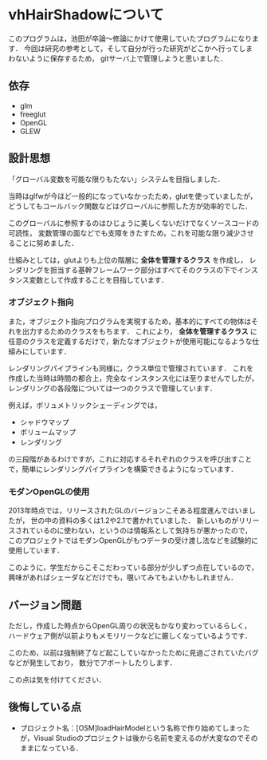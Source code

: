 # vhHairShadowについて
このプログラムは，池田が卒論～修論にかけて使用していたプログラムになります．
今回は研究の参考として，そして自分が行った研究がどこかへ行ってしまわないように保存するため，
gitサーバ上で管理しようと思いました．

## 依存
- glm
- freeglut
- OpenGL
- GLEW

## 設計思想
「グローバル変数を可能な限りもたない」システムを目指しました．

当時はglfwが今ほど一般的になっていなかったため，glutを使っていましたが，
どうしてもコールバック関数などはグローバルに参照した方が効率的でした．

このグローバルに参照するのはひじょうに美しくないだけでなくソースコードの可読性，
変数管理の面などでも支障をきたすため，これを可能な限り減少させることに努めました．

仕組みとしては，glutよりも上位の階層に **全体を管理するクラス** を作成し，
レンダリングを担当する基幹フレームワーク部分はすべてそのクラスの下でインスタンス変数として作成することを目指しています．

### オブジェクト指向
また，オブジェクト指向プログラムを実現するため，基本的にすべての物体はそれを出力するためのクラスをもちます．
これにより， **全体を管理するクラス** に任意のクラスを定義するだけで，新たなオブジェクトが使用可能になるような仕組みにしています．

レンダリングパイプラインも同様に，クラス単位で管理されています．
これを作成した当時は時間の都合上，完全なインスタンス化には至りませんでしたが，
レンダリングの各段階については一つのクラスで管理しています．

例えば，ボリュメトリックシェーディングでは，
- シャドウマップ
- ボリュームマップ
- レンダリング

の三段階があるわけですが，これに対応するそれぞれのクラスを呼び出すことで，簡単にレンダリングパイプラインを構築できるようになっています．

### モダンOpenGLの使用
2013年時点では，リリースされたGLのバージョンこそある程度進んではいましたが，
世の中の資料の多くは1.2や2.1で書かれていました．
新しいものがリリースされているのに使わない，というのは情報系として気持ちが悪かったので，
このプロジェクトではモダンOpenGLがもつデータの受け渡し法などを試験的に使用しています．

このように，学生だからこそこだわっている部分が少しずつ点在しているので，興味があればシェーダなどだけでも，覗いてみてもよいかもしれません．

## バージョン問題
ただし，作成した時点からOpenGL周りの状況もかなり変わっているらしく，
ハードウェア側が以前よりもメモリリークなどに厳しくなっているようです．

このため，以前は強制終了など起こしていなかったために見過ごされていたバグなどが発生しており，
数分でアボートしたりします．

この点は気を付けてください．

## 後悔している点
- プロジェクト名：[OSM]loadHairModelという名称で作り始めてしまったが，Visual Studioのプロジェクトは後から名前を変えるのが大変なのでそのままになっている．

